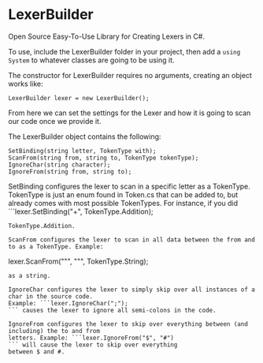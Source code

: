 # LexerBuilder
Open Source Easy-To-Use Library for Creating Lexers in C#.

To use, include the LexerBuilder folder in your project, then add a ```using System``` to whatever
classes are going to be using it.

The constructor for LexerBuilder requires no arguments, creating an object works like:

```
LexerBuilder lexer = new LexerBuilder();
```

From here we can set the settings for the Lexer and how it is going to scan our code once we provide it.

The LexerBuilder object contains the following:
```
SetBinding(string letter, TokenType with);
ScanFrom(string from, string to, TokenType tokenType);
IgnoreChar(string character);
IgnoreFrom(string from, string to);
```

SetBinding configures the lexer to scan in a specific letter as a TokenType. TokenType is just an enum
found in Token.cs that can be added to, but already comes with most possible TokenTypes. For instance,
if you did ```lexer.SetBinding("+", TokenType.Addition);
``` it will configure the lexer to scan + as
TokenType.Addition.

ScanFrom configures the lexer to scan in all data between the from and to as a TokenType. Example:
```
lexer.ScanFrom("\"", "\"", TokenType.String);
``` will scan in everything between two double-quotes
as a string.

IgnoreChar configures the lexer to simply skip over all instances of a char in the source code.
Example: ```lexer.IgnoreChar(";");
``` causes the lexer to ignore all semi-colons in the code.

IgnoreFrom configures the lexer to skip over everything between (and including) the to and from
letters. Example: ```lexer.IgnoreFrom("$", "#")
``` will cause the lexer to skip over everything
between $ and #.
